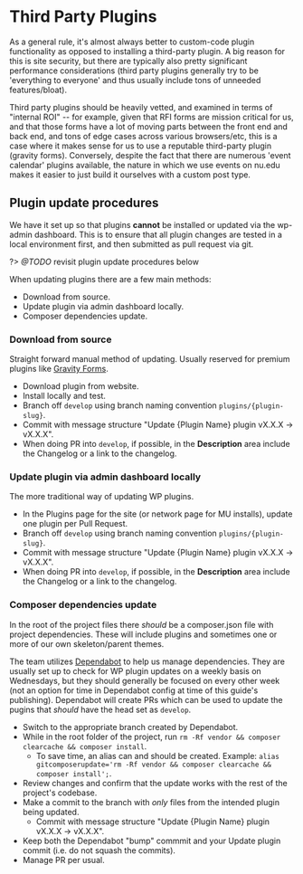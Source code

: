 # Third Party Plugins

As a general rule, it's almost always better to custom-code plugin functionality as opposed to installing a third-party plugin. A big reason for this is site security, but there are typically also pretty significant performance considerations (third party plugins generally try to be 'everything to everyone' and thus usually include tons of unneeded features/bloat). 

Third party plugins should be heavily vetted, and examined in terms of "internal ROI" -- for example, given that RFI forms are mission critical for us, and that those forms have a lot of moving parts between the front end and back end, and tons of edge cases across various browsers/etc, this is a case where it makes sense for us to use a reputable third-party plugin (gravity forms). Conversely, despite the fact that there are numerous 'event calendar' plugins available, the nature in which we use events on nu.edu makes it easier to just build it ourselves with a custom post type.

## Plugin update procedures

We have it set up so that plugins **cannot** be installed or updated via the wp-admin dashboard. This is to ensure that all plugin changes are tested in a local environment first, and then submitted as pull request via git.

?> *@TODO* revisit plugin update procedures below

When updating plugins there are a few main methods:
- Download from source.
- Update plugin via admin dashboard locally.
- Composer dependencies update.

### Download from source
Straight forward manual method of updating. Usually reserved for premium plugins like [Gravity Forms](https://www.gravityforms.com/).
- Download plugin from website.
- Install locally and test.
- Branch off `develop` using branch naming convention `plugins/{plugin-slug}`.
- Commit with message structure "Update {Plugin Name} plugin vX.X.X -> vX.X.X".
- When doing PR into `develop`, if possible, in the **Description** area include the Changelog or a link to the changelog.

### Update plugin via admin dashboard locally
The more traditional way of updating WP plugins.
- In the Plugins page for the site (or network page for MU installs), update one plugin per Pull Request.
- Branch off `develop` using branch naming convention `plugins/{plugin-slug}`.
- Commit with message structure "Update {Plugin Name} plugin vX.X.X -> vX.X.X".
- When doing PR into `develop`, if possible, in the **Description** area include the Changelog or a link to the changelog.

### Composer dependencies update
In the root of the project files there _should_ be a composer.json file with project dependencies.
These will include plugins and sometimes one or more of our own skeleton/parent themes.

The team utilizes [Dependabot](https://docs.github.com/en/github/administering-a-repository/about-github-dependabot) to help us manage dependencies. They are usually set up to check for WP plugin updates on a weekly basis on Wednesdays, but they should generally be focused on every other week (not an option for time in Dependabot config at time of this guide's publishing). Dependabot will create PRs which can be used to update the pugins that _should_ have the head set as `develop`.

- Switch to the appropriate branch created by Dependabot.
- While in the root folder of the project, run `rm -Rf vendor && composer clearcache && composer install`.
	- To save time, an alias can and should be created. Example: `alias gitcomposerupdate='rm -Rf vendor && composer clearcache && composer install';`.
- Review changes and confirm that the update works with the rest of the project's codebase.
- Make a commit to the branch with _only_ files from the intended plugin being updated.
	- Commit with message structure "Update {Plugin Name} plugin vX.X.X -> vX.X.X".
- Keep both the Dependabot "bump" commmit and your Update plugin commit (i.e. do not squash the commits).
- Manage PR per usual.

